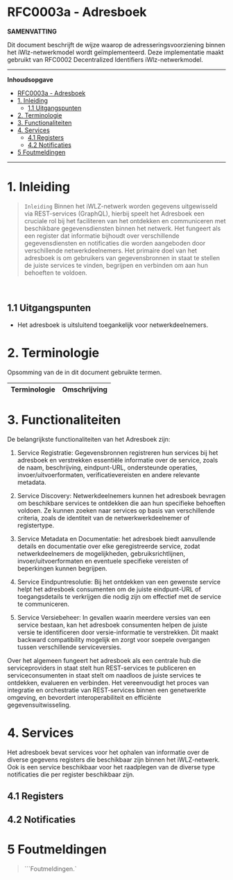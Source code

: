 # RFC0003a - Adresboek

**SAMENVATTING**

Dit document beschrijft de wijze waarop de adresseringsvoorziening binnen het iWlz-netwerkmodel wordt geïmplementeerd. Deze implementatie maakt gebruikt van RFC0002 Decentralized Identifiers iWlz-netwerkmodel.

---
**Inhoudsopgave**
- [RFC0003a - Adresboek](#rfc0003a---adresboek)
- [1. Inleiding](#1-inleiding)
  - [1.1 Uitgangspunten](#11-uitgangspunten)
- [2. Terminologie](#2-terminologie)
- [3. Functionaliteiten](#3-functionaliteiten)
- [4. Services](#4-services)
  - [4.1 Registers](#41-registers)
  - [4.2 Notificaties](#42-notificaties)
- [5 Foutmeldingen](#5-foutmeldingen)

---
# 1. Inleiding
>```Inleiding```
Binnen het iWLZ-netwerk worden gegevens uitgewisseld via REST-services (GraphQL), hierbij speelt het Adresboek een cruciale rol bij het faciliteren van het ontdekken en communiceren met beschikbare gegevensdiensten binnen het netwerk. Het fungeert als een register dat informatie bijhoudt over verschillende gegevensdiensten en notificaties die worden aangeboden door verschillende netwerkdeelnemers. Het primaire doel van het adresboek is om gebruikers van gegevensbronnen in staat te stellen de juiste services te vinden, begrijpen en verbinden om aan hun behoeften te voldoen.
<br>

## 1.1 Uitgangspunten
- Het adresboek is uitsluitend toegankelijk voor netwerkdeelnemers.

# 2. Terminologie
Opsomming van de in dit document gebruikte termen.

| Terminologie | Omschrijving |
| -------- | :-------- | 

# 3. Functionaliteiten
De belangrijkste functionaliteiten van het Adresboek zijn:

1. Service Registratie: Gegevensbronnen registreren hun services bij het adresboek en verstrekken essentiële informatie over de service, zoals de naam, beschrijving, eindpunt-URL, ondersteunde operaties, invoer/uitvoerformaten, verificatievereisten en andere relevante metadata.

2. Service Discovery: Netwerkdeelnemers kunnen het adresboek bevragen om beschikbare services te ontdekken die aan hun specifieke behoeften voldoen. Ze kunnen zoeken naar services op basis van verschillende criteria, zoals de identiteit van de netwerkwerkdeelnemer of registertype.

3. Service Metadata en Documentatie: het adresboek biedt aanvullende details en documentatie over elke geregistreerde service, zodat netwerkdeelnemers de mogelijkheden, gebruiksrichtlijnen, invoer/uitvoerformaten en eventuele specifieke vereisten of beperkingen kunnen begrijpen.

4. Service Eindpuntresolutie: Bij het ontdekken van een gewenste service helpt het adresboek consumenten om de juiste eindpunt-URL of toegangsdetails te verkrijgen die nodig zijn om effectief met de service te communiceren.

5. Service Versiebeheer: In gevallen waarin meerdere versies van een service bestaan, kan het adresboek consumenten helpen de juiste versie te identificeren door versie-informatie te verstrekken. Dit maakt backward compatibility mogelijk en zorgt voor soepele overgangen tussen verschillende serviceversies.

Over het algemeen fungeert het adresboek als een centrale hub die serviceproviders in staat stelt hun REST-services te publiceren en serviceconsumenten in staat stelt om naadloos de juiste services te ontdekken, evalueren en verbinden. Het vereenvoudigt het proces van integratie en orchestratie van REST-services binnen een genetwerkte omgeving, en bevordert interoperabiliteit en efficiënte gegevensuitwisseling.

# 4. Services
Het adresboek bevat services voor het ophalen van informatie over de diverse gegevens registers die beschikbaar zijn binnen het iWLZ-netwerk. Ook is een service beschikbaar voor het raadplegen van de diverse type notificaties die per register beschikbaar zijn.

## 4.1 Registers

## 4.2 Notificaties

# 5 Foutmeldingen
>```Foutmeldingen.`

